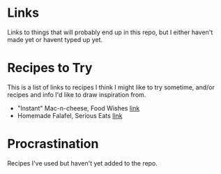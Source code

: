 # Links
Links to things that will probably end up in this repo, but I either haven't made yet or havent typed up yet.

# Recipes to Try
This is a list of links to recipes I think I might like to try sometime, and/or recipes and info I'd like to draw inspiration from.

* "Instant" Mac-n-cheese, Food Wishes [link](https://foodwishes.blogspot.com/2019/03/instant-mac-and-cheese-thinking-outside.html)
* Homemade Falafel, Serious Eats [link](https://www.seriouseats.com/2016/03/the-food-lab-vegan-experience-best-homemade-falafel.html)

# Procrastination
Recipes I've used but haven't yet added to the repo.

